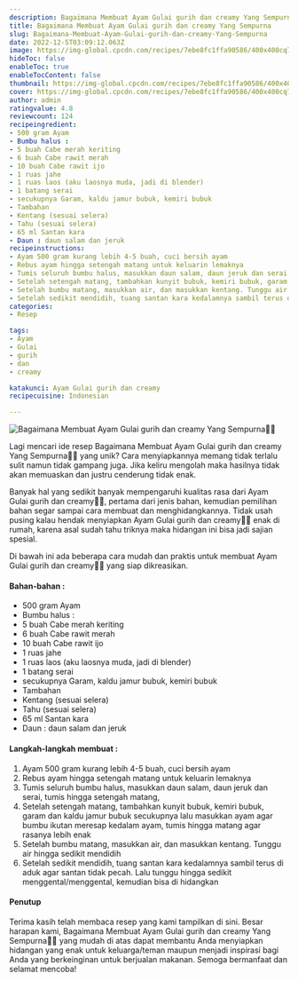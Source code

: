 ```yaml
---
description: Bagaimana Membuat Ayam Gulai gurih dan creamy Yang Sempurna"
title: Bagaimana Membuat Ayam Gulai gurih dan creamy Yang Sempurna
slug: Bagaimana-Membuat-Ayam-Gulai-gurih-dan-creamy-Yang-Sempurna
date: 2022-12-5T03:09:12.063Z
image: https://img-global.cpcdn.com/recipes/7ebe8fc1ffa90586/400x400cq70/photo.jpg
hideToc: false
enableToc: true
enableTocContent: false
thumbnail: https://img-global.cpcdn.com/recipes/7ebe8fc1ffa90586/400x400cq70/photo.jpg
cover: https://img-global.cpcdn.com/recipes/7ebe8fc1ffa90586/400x400cq70/photo.jpg
author: admin
ratingvalue: 4.8
reviewcount: 124
recipeingredient:
- 500 gram Ayam
- Bumbu halus :
- 5 buah Cabe merah keriting
- 6 buah Cabe rawit merah
- 10 buah Cabe rawit ijo
- 1 ruas jahe
- 1 ruas laos (aku laosnya muda, jadi di blender)
- 1 batang serai
- secukupnya Garam, kaldu jamur bubuk, kemiri bubuk
- Tambahan
- Kentang (sesuai selera)
- Tahu (sesuai selera)
- 65 ml Santan kara
- Daun : daun salam dan jeruk
recipeinstructions:
- Ayam 500 gram kurang lebih 4-5 buah, cuci bersih ayam
- Rebus ayam hingga setengah matang untuk keluarin lemaknya
- Tumis seluruh bumbu halus, masukkan daun salam, daun jeruk dan serai, tumis hingga setengah matang,
- Setelah setengah matang, tambahkan kunyit bubuk, kemiri bubuk, garam dan kaldu jamur bubuk secukupnya lalu masukkan ayam agar bumbu ikutan meresap kedalam ayam, tumis hingga matang agar rasanya lebih enak
- Setelah bumbu matang, masukkan air, dan masukkan kentang. Tunggu air hingga sedikit mendidih
- Setelah sedikit mendidih, tuang santan kara kedalamnya sambil terus di aduk agar santan tidak pecah. Lalu tunggu hingga sedikit menggental/menggental, kemudian bisa di hidangkan
categories:
- Resep

tags:
- Ayam
- Gulai
- gurih
- dan
- creamy

katakunci: Ayam Gulai gurih dan creamy
recipecuisine: Indonesian

---
```


![Bagaimana Membuat Ayam Gulai gurih dan creamy Yang Sempurna👩‍🍳](https://img-global.cpcdn.com/recipes/7ebe8fc1ffa90586/400x400cq70/photo.jpg)

Lagi mencari ide resep Bagaimana Membuat Ayam Gulai gurih dan creamy Yang Sempurna👩‍🍳 yang unik? Cara menyiapkannya memang tidak terlalu sulit namun tidak gampang juga. Jika keliru mengolah maka hasilnya tidak akan memuaskan dan justru cenderung tidak enak.

Banyak hal yang sedikit banyak mempengaruhi kualitas rasa dari Ayam Gulai gurih dan creamy👩‍🍳, pertama dari jenis bahan, kemudian pemilihan bahan segar sampai cara membuat dan menghidangkannya. Tidak usah pusing kalau hendak menyiapkan Ayam Gulai gurih dan creamy👩‍🍳 enak di rumah, karena asal sudah tahu triknya maka hidangan ini bisa jadi sajian spesial.

Di bawah ini ada beberapa cara mudah dan praktis untuk membuat Ayam Gulai gurih dan creamy👩‍🍳 yang siap dikreasikan.

<!--inarticleads1-->

#### Bahan-bahan :

- 500 gram Ayam
- Bumbu halus :
- 5 buah Cabe merah keriting
- 6 buah Cabe rawit merah
- 10 buah Cabe rawit ijo
- 1 ruas jahe
- 1 ruas laos (aku laosnya muda, jadi di blender)
- 1 batang serai
- secukupnya Garam, kaldu jamur bubuk, kemiri bubuk
- Tambahan
- Kentang (sesuai selera)
- Tahu (sesuai selera)
- 65 ml Santan kara
- Daun : daun salam dan jeruk

<!--inarticleads2-->

#### Langkah-langkah membuat :

1. Ayam 500 gram kurang lebih 4-5 buah, cuci bersih ayam
1. Rebus ayam hingga setengah matang untuk keluarin lemaknya
1. Tumis seluruh bumbu halus, masukkan daun salam, daun jeruk dan serai, tumis hingga setengah matang,
1. Setelah setengah matang, tambahkan kunyit bubuk, kemiri bubuk, garam dan kaldu jamur bubuk secukupnya lalu masukkan ayam agar bumbu ikutan meresap kedalam ayam, tumis hingga matang agar rasanya lebih enak
1. Setelah bumbu matang, masukkan air, dan masukkan kentang. Tunggu air hingga sedikit mendidih
1. Setelah sedikit mendidih, tuang santan kara kedalamnya sambil terus di aduk agar santan tidak pecah. Lalu tunggu hingga sedikit menggental/menggental, kemudian bisa di hidangkan

#### Penutup

Terima kasih telah membaca resep yang kami tampilkan di sini. Besar harapan kami, Bagaimana Membuat Ayam Gulai gurih dan creamy Yang Sempurna👩‍🍳 yang mudah di atas dapat membantu Anda menyiapkan hidangan yang enak untuk keluarga/teman maupun menjadi inspirasi bagi Anda yang berkeinginan untuk berjualan makanan. Semoga bermanfaat dan selamat mencoba!